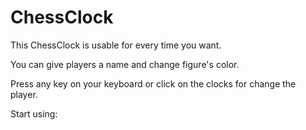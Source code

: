# ChessClock

This ChessClock is usable for every time you want.

You can give players a name and change figure's color.

Press any key on your keyboard or click on the clocks for change the player.

Start using: 
